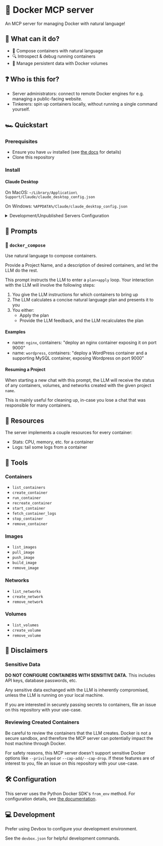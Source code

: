 # 🐋 Docker MCP server

An MCP server for managing Docker with natural language!

## 🪩 What can it do?

- 🚀 Compose containers with natural language
- 🔍 Introspect & debug running containers
- 📀 Manage persistent data with Docker volumes

## ❓ Who is this for?

- Server administrators: connect to remote Docker engines for e.g. managing a
  public-facing website.
- Tinkerers: spin up containers locally, without running a single command
  yourself.

## 🏎️ Quickstart

### Prerequisites

- Ensure you have `uv` installed (see
  [the docs](https://docs.astral.sh/uv/getting-started/installation/) for
  details)
- Clone this repository

### Install

#### Claude Desktop

On MacOS: `~/Library/Application\ Support/Claude/claude_desktop_config.json`

On Windows: `%APPDATA%/Claude/claude_desktop_config.json`

<details>
  <summary>Development/Unpublished Servers Configuration</summary>

```
"mcpServers": {
  "mcp-server-docker": {
    "command": "uv",
    "args": [
      "--directory",
      "/path/to/repo",
      "run",
      "mcp-server-docker"
    ]
  }
}
```

</details>

## 📝 Prompts

### 🎻 `docker_compose`

Use natural language to compose containers.

Provide a Project Name, and a description of desired containers, and let the LLM
do the rest.

This prompt instructs the LLM to enter a `plan+apply` loop. Your interaction
with the LLM will involve the following steps:

1. You give the LLM instructions for which containers to bring up
2. The LLM calculates a concise natural language plan and presents it to you
3. You either:
   - Apply the plan
   - Provide the LLM feedback, and the LLM recalculates the plan

#### Examples

- name: `nginx`, containers: "deploy an nginx container exposing it on port
  9000"
- name: `wordpress`, containers: "deploy a WordPress container and a supporting
  MySQL container, exposing Wordpress on port 9000"

#### Resuming a Project

When starting a new chat with this prompt, the LLM will receive the status of
any containers, volumes, and networks created with the given project `name`.

This is mainly useful for cleaning up, in-case you lose a chat that was
responsible for many containers.

## 📔 Resources

The server implements a couple resources for every container:

- Stats: CPU, memory, etc. for a container
- Logs: tail some logs from a container

## 🔨 Tools

### Containers

- `list_containers`
- `create_container`
- `run_container`
- `recreate_container`
- `start_container`
- `fetch_container_logs`
- `stop_container`
- `remove_container`

### Images

- `list_images`
- `pull_image`
- `push_image`
- `build_image`
- `remove_image`

### Networks

- `list_networks`
- `create_network`
- `remove_network`

### Volumes

- `list_volumes`
- `create_volume`
- `remove_volume`

## 🚧 Disclaimers

### Sensitive Data

**DO NOT CONFIGURE CONTAINERS WITH SENSITIVE DATA.** This includes API keys,
database passwords, etc.

Any sensitive data exchanged with the LLM is inherently compromised, unless the
LLM is running on your local machine.

If you are interested in securely passing secrets to containers, file an issue
on this repository with your use-case.

### Reviewing Created Containers

Be careful to review the containers that the LLM creates. Docker is not a secure
sandbox, and therefore the MCP server can potentially impact the host machine
through Docker.

For safety reasons, this MCP server doesn't support sensitive Docker options
like `--privileged` or `--cap-add/--cap-drop`. If these features are of interest
to you, file an issue on this repository with your use-case.

## 🛠️ Configuration

This server uses the Python Docker SDK's `from_env` method. For configuration
details, see
[the documentation](https://docker-py.readthedocs.io/en/stable/client.html#docker.client.from_env).

## 💻 Development

Prefer using Devbox to configure your development environment.

See the `devbox.json` for helpful development commands.

